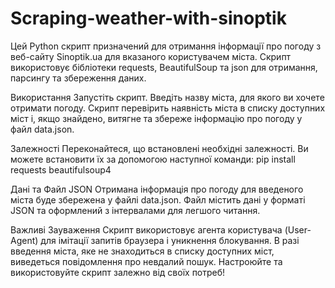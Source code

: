 # Scraping-weather-with-sinoptik

Цей Python скрипт призначений для отримання інформації про погоду з веб-сайту Sinoptik.ua для вказаного користувачем міста. Скрипт використовує бібліотеки requests, BeautifulSoup та json для отримання, парсингу та збереження даних.

Використання
Запустіть скрипт.
Введіть назву міста, для якого ви хочете отримати погоду.
Скрипт перевірить наявність міста в списку доступних міст і, якщо знайдено, витягне та збереже інформацію про погоду у файл data.json.

Залежності
Переконайтеся, що встановлені необхідні залежності. Ви можете встановити їх за допомогою наступної команди:
pip install requests beautifulsoup4

Дані та Файл JSON
Отримана інформація про погоду для введеного міста буде збережена у файлі data.json. Файл містить дані у форматі JSON та оформлений з інтервалами для легшого читання.

Важливі Зауваження
Скрипт використовує агента користувача (User-Agent) для імітації запитів браузера і уникнення блокування.
В разі введення міста, яке не знаходиться в списку доступних міст, виведеться повідомлення про невдалий пошук.
Настроюйте та використовуйте скрипт залежно від своїх потреб!
